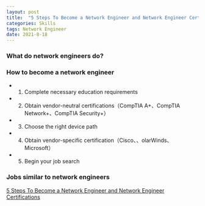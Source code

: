 ```yaml
---
layout: post
title:  "5 Steps To Become a Network Engineer and Network Engineer Certifications"
categories: Skills
tags: Network Engineer
date: 2021-8-18
---
```


### What do network engineers do?

### How to become a network engineer

- 1. Complete necessary education requirements
- 2. Obtain vendor-neutral certifications（CompTIA A+、CompTIA Network+、CompTIA Security+）
- 3. Choose the right device path
- 4. Obtain vendor-specific certification（Cisco、、olarWinds、Microsoft）
- 5. Begin your job search

### Jobs similar to network engineers

[5 Steps To Become a Network Engineer and Network Engineer Certifications](https://www.indeed.com/career-advice/career-development/network-engineer-certifications)
